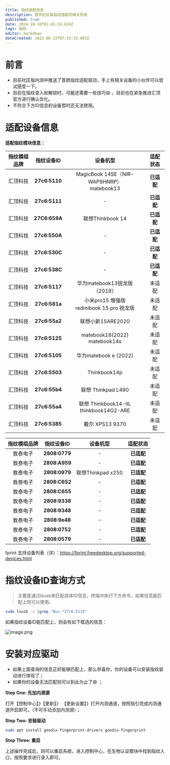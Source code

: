 ```yaml
---
title: 指纹适配信息
description: 提供社区版指纹适配的相关信息
published: true
date: 2024-10-16T01:41:24.624Z
tags: 指纹
editor: markdown
dateCreated: 2022-06-22T07:15:33.803Z
---
```


# 前言

- 目前社区版内测中推送了首款指纹适配驱动，手上有相关设备的小伙伴可以尝试感受一下。
- 目前在指纹录入和解锁时，可能还需要一些技巧😄 ，目前也在紧急推进汇顶官方进行确认优化。
- 不符合下方ID信息的设备暂时还无法使用。

# 适配设备信息

**适配指纹模块信息：**

| 指纹模组品牌 |     指纹设备ID     |               设备机型               |适配状态|
| :----------: | :-----------------: | :----------------------------------: |:----------------------------------:
|   汇顶科技   | **27c6:5110** | MagicBook 14SE（NIR-WAP9HNRP）<br />matebook13 |**已适配**|
|   汇顶科技   | **27c6:5111** | - |**已适配**|
|   汇顶科技   | **27C6:659A** | 联想Thinkbook 14 |**已适配**|
|   汇顶科技   | **27c6:550A** | - |**已适配**|
|   汇顶科技   | **27c6:530C** | - |**已适配**|
|   汇顶科技   | **27c6:538C** | - |**已适配**|
|   汇顶科技   | **27c6:5117** | 华为matebook13锐龙版（2019） |未适配|
|   汇顶科技   | **27c6:581a** | 小米pro15 增强版 <br />redmibook 15 pro 锐龙版 |未适配|
|   汇顶科技   | **27c6:55a2** | 联想小新15ARE2020 |未适配|
|   汇顶科技   | **27c6:5125** | matebook16(2022)<br />matebook14s|未适配|
|   汇顶科技   |   **27c6:5105**  | 华为matebook e (2022)         |未适配|
|   汇顶科技   |   **27c6:5503**  | Thinkbook14p        |未适配|
|   汇顶科技   |   **27c6:55b4**  | 联想 Thinkpad L490        |未适配|
|   汇顶科技   |   **27c6:55a4**  | 联想 Thinkbook14-IIL <br /> thinkbook14G2-ARE      |未适配|
|   汇顶科技   |   **27c6:5385**  | 戴尔 XPS13 9370     |未适配|


| 指纹模组品牌 |     指纹设备ID     |               设备机型               |适配状态|
| :----------: | :-----------------: | :----------------------------------: |:----------------------------------:
|   敦泰电子   | **2808:0779** | - |**已适配**|
|   敦泰电子   | **2808:A959** | - |**已适配**|
|   敦泰电子   | **2808:0979** | 联想Thinkpad x250 |**已适配**|
|   敦泰电子   | **2808:C652** | - |**已适配**|
|   敦泰电子   | **2808:C655** | - |**已适配**|
|   敦泰电子   | **2808:9338** | - |**已适配**|
|   敦泰电子   | **2808:9348** | - |**已适配**|
|   敦泰电子   | **2808:9e48** | - |**已适配**|
|   敦泰电子   | **2808:0752** | - |**已适配**|
|   敦泰电子   | **2808:0579** | - |**已适配**|

fprint 支持设备列表（详）：https://fprint.freedesktop.org/supported-devices.html


# 指纹设备ID查询方式

> 主要是通过lsusb来匹配具体ID信息，终端中执行下方命令，如果信息能匹配上则可以使用。

```bash
sudo lsusb -v |grep "Bus.*27c6:5110"
```

如果指纹设备ID能匹配上，则会有如下框选的信息：

![image.png](https://storage.deepin.org/thread/202206221439442879_image.png)

# 安装对应驱动

- 如果上面查询的信息正好能够匹配上，那么恭喜你，你的设备可以安装指纹驱动进行体验了；
- 如果你的设备无法匹配则可以到此为止了😄 ；

**Step One: 先加内测源**

打开【控制中心】》【更新】》 【更新设置】》打开内测通道，按照指引完成内测通道开启即可。（不可手动添加内测源）；

**Step Two: 安装驱动**

```bash
sudo apt install goodix-fingerprint-drivers goodix-fingerprint
```

**Step Three: 重启**

上述操作完成后，则可以重启系统，进入控制中心，在生物认证模块中找到指纹入口，按照要求进行录入即可。